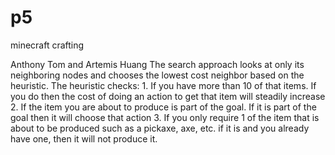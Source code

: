 # p5
minecraft crafting

Anthony Tom and Artemis Huang
The search approach looks at only its neighboring nodes and chooses the lowest cost neighbor based on the heuristic.
The heuristic checks:
	1. If you have more than 10 of that items. If you do then the cost of doing an action to get that item will steadily increase
	2. If the item you are about to produce is part of the goal. If it is part of the goal then it will choose that action
	3. If you only require 1 of the item that is about to be produced such as a pickaxe, axe, etc. if it is and you already have one,
	then it will not produce it.